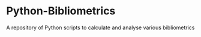 # Python-Bibliometrics
A repository of Python scripts to calculate and analyse various bibliometrics
